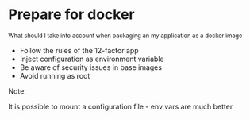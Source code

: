 # Prepare for docker

<small>What should I take into account when packaging an my application as a
docker image</small>

* Follow the rules of the 12-factor app
* Inject configuration as environment variable
* Be aware of security issues in base images
* Avoid running as root

Note:

It is possible to mount a configuration file - env vars are much better
